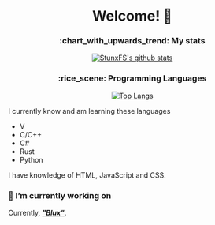 <h1 align="center">Welcome! 👋</h1>

<!--
**StunxFS/StunxFS** is a ✨ _special_ ✨ repository because its `README.md` (this file) appears on your GitHub profile.

Here are some ideas to get you started:

- 🔭 I’m currently working on ...
- 🌱 I’m currently learning ...
- 👯 I’m looking to collaborate on ...
- 🤔 I’m looking for help with ...
- 💬 Ask me about ...
- 📫 How to reach me: ...
- 😄 Pronouns: ...
- ⚡ Fun fact: ...
-->

<h3 align="center">:chart_with_upwards_trend: My stats</h3>
<div align="center">

[![StunxFS's github stats](https://github-readme-stats.vercel.app/api?username=StunxFS)](https://github.com/anuraghazra/github-readme-stats)

</div>

<h3 align="center">:rice_scene: Programming Languages</h3>
<div align="center">

[![Top Langs](https://github-readme-stats.vercel.app/api/top-langs/?username=StunxFS&layout=compact)](https://github.com/anuraghazra/github-readme-stats)

</div>

I currently know and am learning these languages
* V
* C/C++
* C#
* Rust
* Python

I have knowledge of HTML, JavaScript and CSS.

### 🔭 I’m currently working on
Currently, [***"Blux"***](https://github.com/blux-lang/blux).
